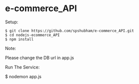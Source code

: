 # e-commerce_API


Setup:

    $ git clone https://github.com/spshubham/e-commerce_API.git
    $ cd nodejs-ecommerce_API
    $ npm install
    
Note:

  Please change the DB url in app.js
  
Run The Service:

  $ nodemon app.js  
